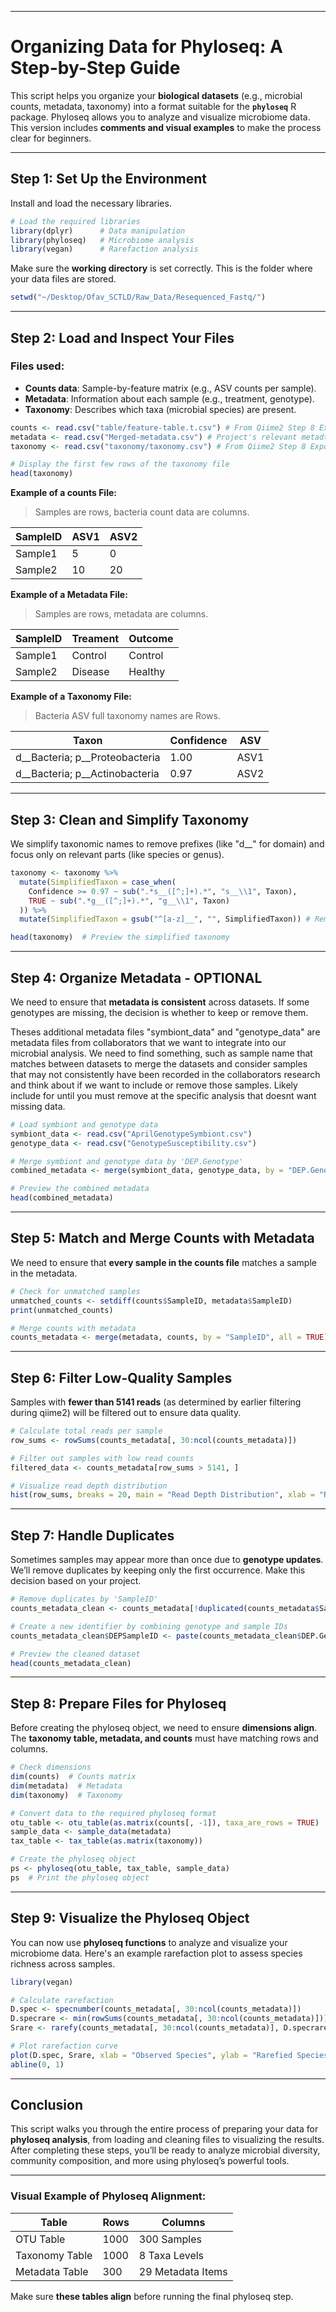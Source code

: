 
---

# Organizing Data for Phyloseq: A Step-by-Step Guide

This script helps you organize your **biological datasets** (e.g., microbial counts, metadata, taxonomy) into a format suitable for the **`phyloseq`** R package. Phyloseq allows you to analyze and visualize microbiome data. This version includes **comments and visual examples** to make the process clear for beginners.

---

## **Step 1: Set Up the Environment**

Install and load the necessary libraries.

```r
# Load the required libraries
library(dplyr)      # Data manipulation
library(phyloseq)   # Microbiome analysis
library(vegan)      # Rarefaction analysis
```

Make sure the **working directory** is set correctly. This is the folder where your data files are stored.

```r
setwd("~/Desktop/Ofav_SCTLD/Raw_Data/Resequenced_Fastq/")
```

---

## **Step 2: Load and Inspect Your Files**

### Files used:
- **Counts data**: Sample-by-feature matrix (e.g., ASV counts per sample).
- **Metadata**: Information about each sample (e.g., treatment, genotype).
- **Taxonomy**: Describes which taxa (microbial species) are present.

```r
counts <- read.csv("table/feature-table.t.csv") # From Qiime2 Step 8 Export
metadata <- read.csv("Merged-metadata.csv") # Project's relevant metadta (treatment, host, outcome,location, etc)
taxonomy <- read.csv("taxonomy/taxonomy.csv") # From Qiime2 Step 8 Export

# Display the first few rows of the taxonomy file
head(taxonomy)
```

**Example of a counts File:**
> Samples are rows, bacteria count data are columns.

| SampleID| ASV1 | ASV2 |
|---------|------|------|
| Sample1 | 5    |   0  |
| Sample2 | 10   |   20 |

**Example of a Metadata File:**
> Samples are rows, metadata are columns.

| SampleID| Treament  |  Outcome  |
|---------|-----------|-----------|
| Sample1 | Control   |   Control |
| Sample2 | Disease   |   Healthy |


**Example of a Taxonomy File:**
> Bacteria ASV full taxonomy names are Rows.

| Taxon            | Confidence | ASV  |
|------------------|------------|------|
| d__Bacteria; p__Proteobacteria | 1.00 | ASV1 |
| d__Bacteria; p__Actinobacteria | 0.97 | ASV2 |

---

## **Step 3: Clean and Simplify Taxonomy**

We simplify taxonomic names to remove prefixes (like "d__" for domain) and focus only on relevant parts (like species or genus).

```r
taxonomy <- taxonomy %>%
  mutate(SimplifiedTaxon = case_when(
    Confidence >= 0.97 ~ sub(".*s__([^;]+).*", "s__\\1", Taxon),
    TRUE ~ sub(".*g__([^;]+).*", "g__\\1", Taxon)
  )) %>%
  mutate(SimplifiedTaxon = gsub("^[a-z]__", "", SimplifiedTaxon)) # Remove prefixes

head(taxonomy)  # Preview the simplified taxonomy
```

---

## **Step 4: Organize Metadata - OPTIONAL**

We need to ensure that **metadata is consistent** across datasets. If some genotypes are missing, the decision is whether to keep or remove them.

Theses additional metadata files "symbiont_data" and "genotype_data" are metadata files from collaborators that we want to integrate into our microbial analysis. We need to find something, such as sample name that matches between datasets to merge the datasets and consider samples that may not consistently have been recorded in the collaborators research and think about if we want to include or remove those samples. Likely include for until you must remove at the specific analysis that doesnt want missing data. 

```r
# Load symbiont and genotype data
symbiont_data <- read.csv("AprilGenotypeSymbiont.csv")
genotype_data <- read.csv("GenotypeSusceptibility.csv")

# Merge symbiont and genotype data by 'DEP.Genotype'
combined_metadata <- merge(symbiont_data, genotype_data, by = "DEP.Genotype", all = TRUE)

# Preview the combined metadata
head(combined_metadata)
```

---

## **Step 5: Match and Merge Counts with Metadata**

We need to ensure that **every sample in the counts file** matches a sample in the metadata.

```r
# Check for unmatched samples
unmatched_counts <- setdiff(counts$SampleID, metadata$SampleID)
print(unmatched_counts)

# Merge counts with metadata
counts_metadata <- merge(metadata, counts, by = "SampleID", all = TRUE)
```

---

## **Step 6: Filter Low-Quality Samples**

Samples with **fewer than 5141 reads** (as determined by earlier filtering during qiime2) will be filtered out to ensure data quality.

```r
# Calculate total reads per sample
row_sums <- rowSums(counts_metadata[, 30:ncol(counts_metadata)])

# Filter out samples with low read counts
filtered_data <- counts_metadata[row_sums > 5141, ]

# Visualize read depth distribution
hist(row_sums, breaks = 20, main = "Read Depth Distribution", xlab = "Reads per Sample")
```

---

## **Step 7: Handle Duplicates**

Sometimes samples may appear more than once due to **genotype updates**. We’ll remove duplicates by keeping only the first occurrence. Make this decision based on your project.

```r
# Remove duplicates by 'SampleID'
counts_metadata_clean <- counts_metadata[!duplicated(counts_metadata$SampleID), ]

# Create a new identifier by combining genotype and sample IDs
counts_metadata_clean$DEPSampleID <- paste(counts_metadata_clean$DEP.Genotype, counts_metadata_clean$SampleID, sep = "_")

# Preview the cleaned dataset
head(counts_metadata_clean)
```

---

## **Step 8: Prepare Files for Phyloseq**

Before creating the phyloseq object, we need to ensure **dimensions align**. The **taxonomy table, metadata, and counts** must have matching rows and columns.

```r
# Check dimensions
dim(counts)  # Counts matrix
dim(metadata)  # Metadata
dim(taxonomy)  # Taxonomy

# Convert data to the required phyloseq format
otu_table <- otu_table(as.matrix(counts[, -1]), taxa_are_rows = TRUE)
sample_data <- sample_data(metadata)
tax_table <- tax_table(as.matrix(taxonomy))

# Create the phyloseq object
ps <- phyloseq(otu_table, tax_table, sample_data)
ps  # Print the phyloseq object
```

---

## **Step 9: Visualize the Phyloseq Object**

You can now use **phyloseq functions** to analyze and visualize your microbiome data. Here's an example rarefaction plot to assess species richness across samples.

```r
library(vegan)

# Calculate rarefaction
D.spec <- specnumber(counts_metadata[, 30:ncol(counts_metadata)])
D.specrare <- min(rowSums(counts_metadata[, 30:ncol(counts_metadata)]))
Srare <- rarefy(counts_metadata[, 30:ncol(counts_metadata)], D.specrare)

# Plot rarefaction curve
plot(D.spec, Srare, xlab = "Observed Species", ylab = "Rarefied Species")
abline(0, 1)
```

---

## **Conclusion**

This script walks you through the entire process of preparing your data for **phyloseq analysis**, from loading and cleaning files to visualizing the results. After completing these steps, you’ll be ready to analyze microbial diversity, community composition, and more using phyloseq’s powerful tools.

---

### **Visual Example of Phyloseq Alignment:**

| **Table**      | **Rows** | **Columns**      |
|----------------|----------|------------------|
| OTU Table      | 1000     | 300 Samples      |
| Taxonomy Table | 1000     | 8 Taxa Levels    |
| Metadata Table | 300      | 29 Metadata Items |

Make sure **these tables align** before running the final phyloseq step.
